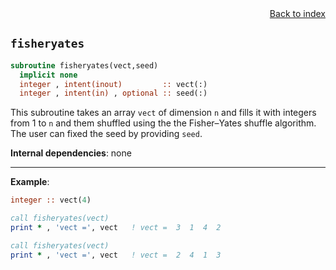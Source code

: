 
<span style="text-align:right;display:block;">
<a href="https://borjapetit.github.io/fortran_toolkit/">Back to index</a>
</span>

## ```fisheryates```

```fortran
subroutine fisheryates(vect,seed)
  implicit none
  integer , intent(inout)         :: vect(:)
  integer , intent(in) , optional :: seed(:)
```

This subroutine takes an array ```vect``` of dimension ```n``` and fills it with integers from 1 to ```n``` and them shuffled using the the Fisher–Yates shuffle algorithm. The user can fixed the seed by providing ```seed```.

**Internal dependencies**: none

---

**Example**:

```fortran
integer :: vect(4)

call fisheryates(vect)
print * , 'vect =', vect   ! vect =  3  1  4  2

call fisheryates(vect)
print * , 'vect =', vect   ! vect =  2  4  1  3
```



